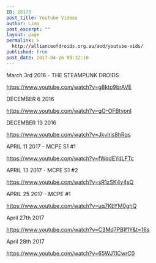 ```yaml
---
ID: 28173
post_title: Youtube Videos
author: Limo
post_excerpt: ""
layout: page
permalink: >
  http://allianceofdroids.org.au/aod/youtube-vids/
published: true
post_date: 2017-04-26 09:32:10
---
```

March 3rd 2016 - THE STEAMPUNK DROIDS

https://www.youtube.com/watch?v=g8ktp9brAVE

DECEMBER 6 2016

https://www.youtube.com/watch?v=gO-OFBtyonI

DECEMBER 19 2016

https://www.youtube.com/watch?v=Jkvhis8hRqs

APRIL 11 2017 - MCPE S1 #1

https://www.youtube.com/watch?v=fWqdEYdLFTc

APRIL 13 2017 - MCPE S1 #2

https://www.youtube.com/watch?v=sR1zSK4y4sQ

APRIL 25 2017 - MCPE #1

https://www.youtube.com/watch?v=uq7KbYM0ghQ

April 27th 2017

https://www.youtube.com/watch?v=C3Md7PBIf1Y&t=16s

April 28th 2017

https://www.youtube.com/watch?v=65WJ11CwrC0